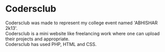 # Codersclub
Codersclub was made to represent my college event named 'ABHISHAR 2k13'.<br/>
Codersclub is a mini website like freelancing work where one can upload their projects and appropriate.<br/>
Codersclub has used PHP, HTML and CSS.<br/>
